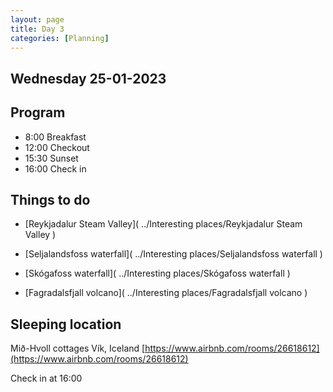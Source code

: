 ```yaml
--- 
layout: page
title: Day 3 
categories: [Planning] 
---
```

## Wednesday 25-01-2023

## Program
- 8:00 Breakfast
- 12:00 Checkout
- 15:30 Sunset
- 16:00 Check in

## Things to do
- [Reykjadalur Steam Valley]( ../Interesting places/Reykjadalur Steam Valley ) 

- [Seljalandsfoss waterfall]( ../Interesting places/Seljalandsfoss waterfall ) 

- [Skógafoss waterfall]( ../Interesting places/Skógafoss waterfall ) 

- [Fagradalsfjall volcano]( ../Interesting places/Fagradalsfjall volcano ) 


## Sleeping location 
Mið-Hvoll cottages
Vík, Iceland
[https://www.airbnb.com/rooms/26618612](https://www.airbnb.com/rooms/26618612)

Check in at 16:00
